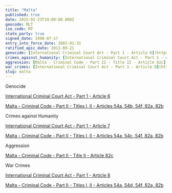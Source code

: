 ```yaml
---
title: "Malta"
published: true
date: 2015-02-23T19:00:00.000Z
geocode: MLT
iso_code: MT
state_party: true
signed_date: 1998-07-17
entry_into_force_date: 2003-01-31
ratified_apic_date: 2011-09-21
genocide: [International Criminal Court Act - Part 1 - Article 6](https://iccdb.hrlc.net/data/doc/40/keyword/46/) [Malta - Criminal Code - Part II - Titles I, II - Articles 54a, 54b, 54f, 82a, 82b](https://iccdb.hrlc.net/data/doc/149/keyword/46/)
crimes_against_humanity: [International Criminal Court Act - Part 1 - Article 7](https://iccdb.hrlc.net/data/doc/40/keyword/13/) [Malta - Criminal Code - Part II - Titles I, II - Articles 54a, 54c, 54f, 82a, 82b](https://iccdb.hrlc.net/data/doc/149/keyword/13/)
aggression: [Malta - Criminal Code - Part II - Title II - Article 82c](https://iccdb.hrlc.net/data/doc/149/keyword/1/)
war_crimes: [International Criminal Court Act - Part 1 - Article 8](https://iccdb.hrlc.net/data/doc/40/keyword/145/) [Malta - Criminal Code - Part II - Titles I, II - Articles 54a, 54d, 54f, 82a, 82b](https://iccdb.hrlc.net/data/doc/149/keyword/145/)
slug: malta
---
```

Genocide

[International Criminal Court Act - Part 1 - Article 6](https://iccdb.hrlc.net/data/doc/40/keyword/46/)

[Malta - Criminal Code - Part II - Titles I, II - Articles 54a, 54b, 54f, 82a, 82b](https://iccdb.hrlc.net/data/doc/149/keyword/46/)

Crimes against Humanity

[International Criminal Court Act - Part 1 - Article 7](https://iccdb.hrlc.net/data/doc/40/keyword/13/)

[Malta - Criminal Code - Part II - Titles I, II - Articles 54a, 54c, 54f, 82a, 82b](https://iccdb.hrlc.net/data/doc/149/keyword/13/)

Aggression

[Malta - Criminal Code - Part II - Title II - Article 82c](https://iccdb.hrlc.net/data/doc/149/keyword/1/)

War Crimes

[International Criminal Court Act - Part 1 - Article 8](https://iccdb.hrlc.net/data/doc/40/keyword/145/)

[Malta - Criminal Code - Part II - Titles I, II - Articles 54a, 54d, 54f, 82a, 82b](https://iccdb.hrlc.net/data/doc/149/keyword/145/)

